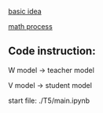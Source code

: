 
[basic idea](https://github.com/KevinZhoutianyi/Self-teaching-for-machine-translation/blob/main/ref/MT_self_teaching.pdf)

[math process](https://github.com/KevinZhoutianyi/Self-teaching-for-machine-translation/blob/main/ref/mt_math_withlambda.pdf)

## Code instruction:
W model -> teacher model

V model -> student model

start file: ./T5/main.ipynb